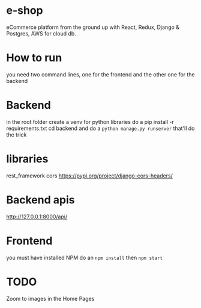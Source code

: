 # e-shop
eCommerce platform from the ground up with React, Redux, Django &amp; Postgres, AWS for cloud db.

# How to run
you need two command lines, one for the frontend and the other one for the backend

# Backend
in the root folder
create a venv for python libraries
do a pip install -r requirements.txt
cd backend and do a `python manage.py runserver`
that'll do the trick

# libraries

rest_framework
cors
https://pypi.org/project/django-cors-headers/

# Backend apis
http://127.0.0.1:8000/api/

# Frontend
you must have installed NPM
do an `npm install`
then `npm start`


# TODO
Zoom to images in the Home Pages
